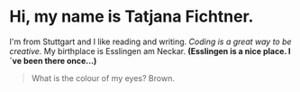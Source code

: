 # Hi, my name is Tatjana Fichtner.
I'm from Stuttgart and I like reading and writing. _Coding is a great way to be creative._
My birthplace is Esslingen am Neckar. **(Esslingen is a nice place. I´ve been there once...)**

> What is the colour of my eyes?
Brown.
